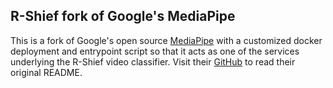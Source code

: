 ## R-Shief fork of Google's MediaPipe
This is a fork of Google's open source [MediaPipe](https://github.com/google/mediapipe) with a customized docker deployment and entrypoint script so that it acts as one of the services underlying the R-Shief video classifier. Visit their [GitHub](https://github.com/google/mediapipe) to read their original README.
